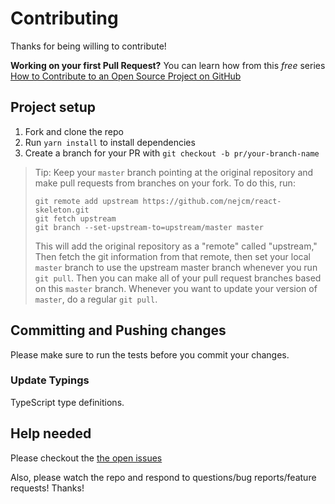 # Contributing

Thanks for being willing to contribute!

**Working on your first Pull Request?** You can learn how from this _free_
series [How to Contribute to an Open Source Project on GitHub][egghead]

## Project setup

1.  Fork and clone the repo
2.  Run `yarn install` to install dependencies
3.  Create a branch for your PR with `git checkout -b pr/your-branch-name`

> Tip: Keep your `master` branch pointing at the original repository and make
> pull requests from branches on your fork. To do this, run:
>
> ```
> git remote add upstream https://github.com/nejcm/react-skeleton.git
> git fetch upstream
> git branch --set-upstream-to=upstream/master master
> ```
>
> This will add the original repository as a "remote" called "upstream," Then
> fetch the git information from that remote, then set your local `master`
> branch to use the upstream master branch whenever you run `git pull`. Then you
> can make all of your pull request branches based on this `master` branch.
> Whenever you want to update your version of `master`, do a regular `git pull`.

## Committing and Pushing changes

Please make sure to run the tests before you commit your changes.

### Update Typings

TypeScript type definitions.

## Help needed

Please checkout the [the open issues][issues]

Also, please watch the repo and respond to questions/bug reports/feature
requests! Thanks!

[egghead]:
  https://egghead.io/series/how-to-contribute-to-an-open-source-project-on-github
[all-contributors]: https://github.com/all-contributors/all-contributors
[issues]: https://github.com/nejcm/react-skeleton/issues
